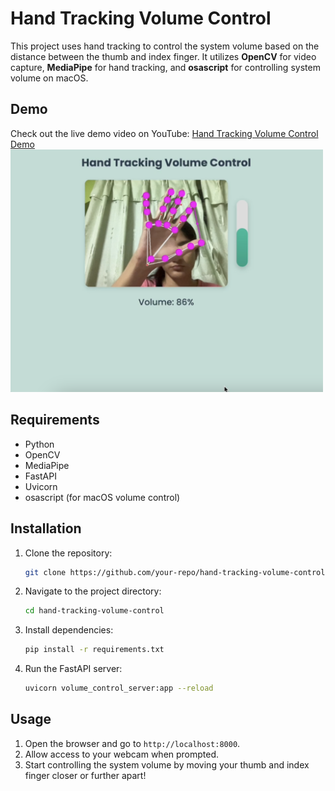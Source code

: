 # Hand Tracking Volume Control

This project uses hand tracking to control the system volume based on the distance between the thumb and index finger. It utilizes **OpenCV** for video capture, **MediaPipe** for hand tracking, and **osascript** for controlling system volume on macOS.


## Demo

Check out the live demo video on YouTube: [Hand Tracking Volume Control Demo](https://youtu.be/mjLUV6Z-vIg)
<img src="ss.png" alt="first image" width="500"> 
## Requirements
- Python 
- OpenCV
- MediaPipe
- FastAPI
- Uvicorn
- osascript (for macOS volume control)

## Installation
1. Clone the repository:
    ```bash
    git clone https://github.com/your-repo/hand-tracking-volume-control.git
    ```
2. Navigate to the project directory:
    ```bash
    cd hand-tracking-volume-control
    ```
3. Install dependencies:
    ```bash
    pip install -r requirements.txt
    ```
4. Run the FastAPI server:
    ```bash
    uvicorn volume_control_server:app --reload
    ```

## Usage
1. Open the browser and go to `http://localhost:8000`.
2. Allow access to your webcam when prompted.
3. Start controlling the system volume by moving your thumb and index finger closer or further apart!

